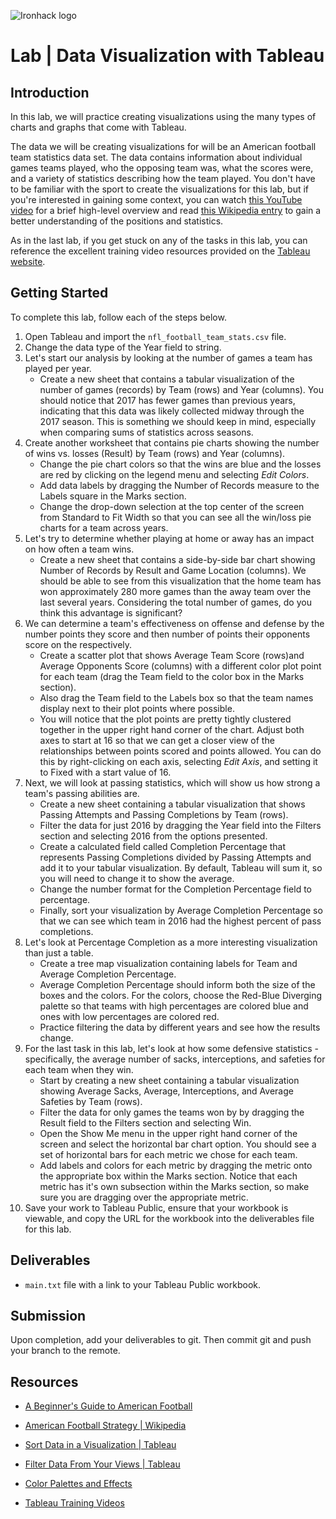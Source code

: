 ![Ironhack logo](https://i.imgur.com/1QgrNNw.png)

# Lab | Data Visualization with Tableau

## Introduction

In this lab, we will practice creating visualizations using the many types of charts and graphs that come with Tableau.

The data we will be creating visualizations for will be an American football team statistics data set. The data contains information about individual games teams played, who the opposing team was, what the scores were, and a variety of statistics describing how the team played. You don't have to be familiar with the sport to create the visualizations for this lab, but if you're interested in gaining some context, you can watch [this YouTube video](https://www.youtube.com/watch?v=3t6hM5tRlfA) for a brief high-level overview and read [this Wikipedia entry](https://en.wikipedia.org/wiki/American_football_strategy) to gain a better understanding of the positions and statistics.

As in the last lab, if you get stuck on any of the tasks in this lab, you can reference the excellent training video resources provided on the [Tableau website](https://www.tableau.com/learn/training).

## Getting Started

To complete this lab, follow each of the steps below.

1. Open Tableau and import the `nfl_football_team_stats.csv` file.
2. Change the data type of the Year field to string.
3. Let's start our analysis by looking at the number of games a team has played per year.
    - Create a new sheet that contains a tabular visualization of the number of games (records) by Team (rows) and Year (columns). You should notice that 2017 has fewer games than previous years, indicating that this data was likely collected midway through the 2017 season. This is something we should keep in mind, especially when comparing sums of statistics across seasons.
4. Create another worksheet that contains pie charts showing the number of wins vs. losses (Result) by Team (rows) and Year (columns).
    - Change the pie chart colors so that the wins are blue and the losses are red by clicking on the legend menu and selecting *Edit Colors*.
    - Add data labels by dragging the Number of Records measure to the Labels square in the Marks section.
    - Change the drop-down selection at the top center of the screen from Standard to Fit Width so that you can see all the win/loss pie charts for a team across years.
5. Let's try to determine whether playing at home or away has an impact on how often a team wins.
    - Create a new sheet that contains a side-by-side bar chart showing Number of Records by Result and Game Location (columns). We should be able to see from this visualization that the home team has won approximately 280 more games than the away team over the last several years. Considering the total number of games, do you think this advantage is significant?
6. We can determine a team's effectiveness on offense and defense by the number points they score and then number of points their opponents score on the respectively.
    - Create a scatter plot that shows Average Team Score (rows)and Average Opponents Score (columns) with a different color plot point for each team (drag the Team field to the color box in the Marks section).
    - Also drag the Team field to the Labels box so that the team names display next to their plot points where possible.
    - You will notice that the plot points are pretty tightly clustered together in the upper right hand corner of the chart. Adjust both axes to start at 16 so that we can get a closer view of the relationships between points scored and points allowed. You can do this by right-clicking on each axis, selecting *Edit Axis*, and setting it to Fixed with a start value of 16.
7. Next, we will look at passing statistics, which will show us how strong a team's passing abilities are. 
    - Create a new sheet containing a tabular visualization that shows Passing Attempts and Passing Completions by Team (rows).
    - Filter the data for just 2016 by dragging the Year field into the Filters section and selecting 2016 from the options presented.
    - Create a calculated field called Completion Percentage that represents Passing Completions divided by Passing Attempts and add it to your tabular visualization. By default, Tableau will sum it, so you will need to change it to show the average.
    - Change the number format for the Completion Percentage field to percentage.
    - Finally, sort your visualization by Average Completion Percentage so that we can see which team in 2016 had the highest percent of pass completions.
8. Let's look at Percentage Completion as a more interesting visualization than just a table.
    - Create a tree map visualization containing labels for Team and Average Completion Percentage.
    - Average Completion Percentage should inform both the size of the boxes and the colors. For the colors, choose the Red-Blue Diverging palette so that teams with high percentages are colored blue and ones with low percentages are colored red.
    - Practice filtering the data by different years and see how the results change.
9. For the last task in this lab, let's look at how some defensive statistics - specifically, the average number of sacks, interceptions, and safeties for each team when they win.
    - Start by creating a new sheet containing a tabular visualization showing Average Sacks, Average, Interceptions, and Average Safeties by Team (rows).
    - Filter the data for only games the teams won by by dragging the Result field to the Filters section and selecting Win.
    - Open the Show Me menu in the upper right hand corner of the screen and select the horizontal bar chart option. You should see a set of horizontal bars for each metric we chose for each team.
    - Add labels and colors for each metric by dragging the metric onto the appropriate box within the Marks section. Notice that each metric has it's own subsection within the Marks section, so make sure you are dragging over the appropriate metric.
10. Save your work to Tableau Public, ensure that your workbook is viewable, and copy the URL for the workbook into the deliverables file for this lab.

## Deliverables

- `main.txt` file with a link to your Tableau Public workbook.

## Submission

Upon completion, add your deliverables to git. Then commit git and push your branch to the remote.

## Resources

- [A Beginner's Guide to American Football](https://www.youtube.com/watch?v=3t6hM5tRlfA)

- [American Football Strategy | Wikipedia](https://en.wikipedia.org/wiki/American_football_strategy)

- [Sort Data in a Visualization | Tableau](https://onlinehelp.tableau.com/current/pro/desktop/en-us/sortgroup_sorting_computed_howto.htm)

- [Filter Data From Your Views | Tableau](https://onlinehelp.tableau.com/current/pro/desktop/en-us/filtering.htm)

- [Color Palettes and Effects](https://onlinehelp.tableau.com/current/pro/desktop/en-us/viewparts_marks_markproperties_color.htm)

- [Tableau Training Videos](https://www.tableau.com/learn/training)